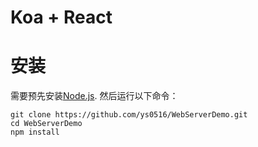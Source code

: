 Koa + React
==============
# 安装
需要预先安装[Node.js](https://nodejs.org). 然后运行以下命令：

```
git clone https://github.com/ys0516/WebServerDemo.git
cd WebServerDemo
npm install
```

